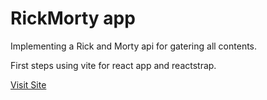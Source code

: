 # RickMorty app

Implementing a Rick and Morty api for gatering all contents.

First steps using vite for react app and reactstrap.

[Visit Site](https://rickymortywiki.netlify.app/)
